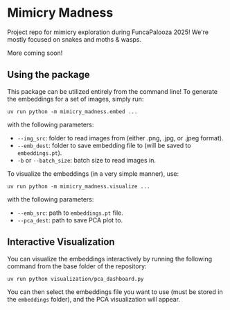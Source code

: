 # Mimicry Madness

Project repo for mimicry exploration during FuncaPalooza 2025! We're mostly focused on snakes and moths & wasps.

More coming soon!

## Using the package

This package can be utilized entirely from the command line! To generate the embeddings for a set of images, simply run: 

`uv run python -m mimicry_madness.embed ...`

with the following parameters:
- `--img_src`: folder to read images from (either .png, .jpg, or .jpeg format).
- `--emb_dest`: folder to save embedding file to (will be saved to `embeddings.pt`).
- `-b` or `--batch_size`: batch size to read images in.

To visualize the embeddings (in a very simple manner), use:

`uv run python -m mimicry_madness.visualize ...`

with the following parameters:
- `--emb_src`: path to `embeddings.pt` file.
- `--pca_dest`: path to save PCA plot to.

## Interactive Visualization

You can visualize the embeddings interactively by running the following command from the base folder of the repository:

`uv run python visualization/pca_dashboard.py`

You can then select the embeddings file you want to use (must be stored in the `embeddings` folder), and the PCA visualization will appear.
